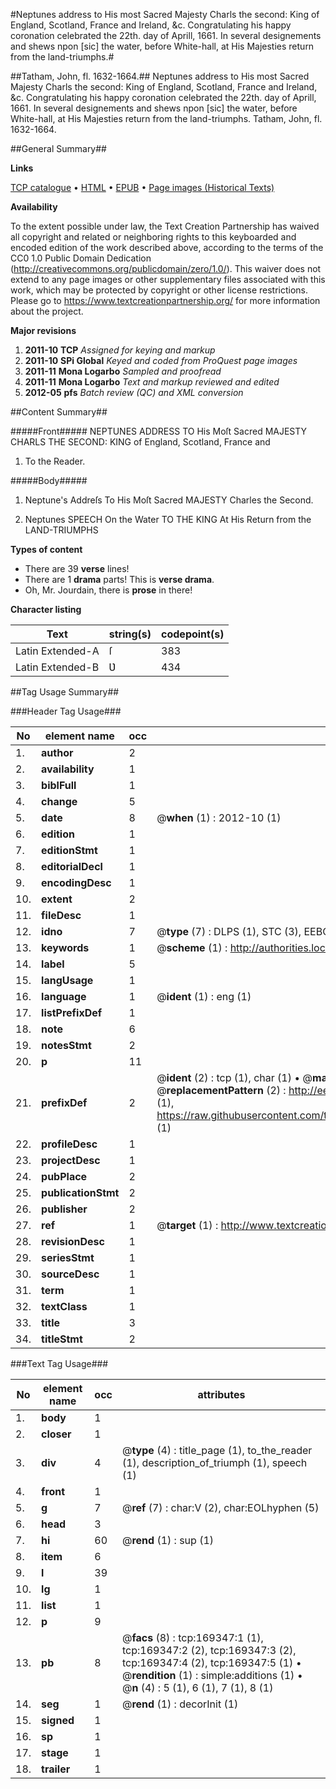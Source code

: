 #Neptunes address to His most Sacred Majesty Charls the second: King of England, Scotland, France and Ireland, &c. Congratulating his happy coronation celebrated the 22th. day of Aprill, 1661. In several designements and shews npon [sic] the water, before White-hall, at His Majesties return from the land-triumphs.#

##Tatham, John, fl. 1632-1664.##
Neptunes address to His most Sacred Majesty Charls the second: King of England, Scotland, France and Ireland, &c. Congratulating his happy coronation celebrated the 22th. day of Aprill, 1661. In several designements and shews npon [sic] the water, before White-hall, at His Majesties return from the land-triumphs.
Tatham, John, fl. 1632-1664.

##General Summary##

**Links**

[TCP catalogue](http://www.ota.ox.ac.uk/tcp/)  • 
[HTML](http://tei.it.ox.ac.uk/tcp/Texts-HTML/free/A94/A94866.html)  • 
[EPUB](http://tei.it.ox.ac.uk/tcp/Texts-EPUB/free/A94/A94866.epub) • 
[Page images (Historical Texts)](https://historicaltexts.jisc.ac.uk/eebo-99866904e)

**Availability**

To the extent possible under law, the Text Creation Partnership has waived all copyright and related or neighboring rights to this keyboarded and encoded edition of the work described above, according to the terms of the CC0 1.0 Public Domain Dedication (http://creativecommons.org/publicdomain/zero/1.0/). This waiver does not extend to any page images or other supplementary files associated with this work, which may be protected by copyright or other license restrictions. Please go to https://www.textcreationpartnership.org/ for more information about the project.

**Major revisions**

1. __2011-10__ __TCP__ *Assigned for keying and markup*
1. __2011-10__ __SPi Global__ *Keyed and coded from ProQuest page images*
1. __2011-11__ __Mona Logarbo__ *Sampled and proofread*
1. __2011-11__ __Mona Logarbo__ *Text and markup reviewed and edited*
1. __2012-05__ __pfs__ *Batch review (QC) and XML conversion*

##Content Summary##

#####Front#####
NEPTUNES ADDRESS TO His Moſt Sacred MAJESTY CHARLS THE SECOND: KING of England, Scotland, France and
1. To the Reader.

#####Body#####

1. Neptune's Addreſs To His Moſt Sacred MAJESTY Charles the Second.

1. Neptunes SPEECH On the Water TO THE KING At His Return from the LAND-TRIUMPHS

**Types of content**

  * There are 39 **verse** lines!
  * There are 1 **drama** parts! This is **verse drama**.
  * Oh, Mr. Jourdain, there is **prose** in there!

**Character listing**


|Text|string(s)|codepoint(s)|
|---|---|---|
|Latin Extended-A|ſ|383|
|Latin Extended-B|Ʋ|434|

##Tag Usage Summary##

###Header Tag Usage###

|No|element name|occ|attributes|
|---|---|---|---|
|1.|__author__|2||
|2.|__availability__|1||
|3.|__biblFull__|1||
|4.|__change__|5||
|5.|__date__|8| @__when__ (1) : 2012-10 (1)|
|6.|__edition__|1||
|7.|__editionStmt__|1||
|8.|__editorialDecl__|1||
|9.|__encodingDesc__|1||
|10.|__extent__|2||
|11.|__fileDesc__|1||
|12.|__idno__|7| @__type__ (7) : DLPS (1), STC (3), EEBO-CITATION (1), PROQUEST (1), VID (1)|
|13.|__keywords__|1| @__scheme__ (1) : http://authorities.loc.gov/ (1)|
|14.|__label__|5||
|15.|__langUsage__|1||
|16.|__language__|1| @__ident__ (1) : eng (1)|
|17.|__listPrefixDef__|1||
|18.|__note__|6||
|19.|__notesStmt__|2||
|20.|__p__|11||
|21.|__prefixDef__|2| @__ident__ (2) : tcp (1), char (1)  •  @__matchPattern__ (2) : ([0-9\-]+):([0-9IVX]+) (1), (.+) (1)  •  @__replacementPattern__ (2) : http://eebo.chadwyck.com/downloadtiff?vid=$1&page=$2 (1), https://raw.githubusercontent.com/textcreationpartnership/Texts/master/tcpchars.xml#$1 (1)|
|22.|__profileDesc__|1||
|23.|__projectDesc__|1||
|24.|__pubPlace__|2||
|25.|__publicationStmt__|2||
|26.|__publisher__|2||
|27.|__ref__|1| @__target__ (1) : http://www.textcreationpartnership.org/docs/. (1)|
|28.|__revisionDesc__|1||
|29.|__seriesStmt__|1||
|30.|__sourceDesc__|1||
|31.|__term__|1||
|32.|__textClass__|1||
|33.|__title__|3||
|34.|__titleStmt__|2||


###Text Tag Usage###

|No|element name|occ|attributes|
|---|---|---|---|
|1.|__body__|1||
|2.|__closer__|1||
|3.|__div__|4| @__type__ (4) : title_page (1), to_the_reader (1), description_of_triumph (1), speech (1)|
|4.|__front__|1||
|5.|__g__|7| @__ref__ (7) : char:V (2), char:EOLhyphen (5)|
|6.|__head__|3||
|7.|__hi__|60| @__rend__ (1) : sup (1)|
|8.|__item__|6||
|9.|__l__|39||
|10.|__lg__|1||
|11.|__list__|1||
|12.|__p__|9||
|13.|__pb__|8| @__facs__ (8) : tcp:169347:1 (1), tcp:169347:2 (2), tcp:169347:3 (2), tcp:169347:4 (2), tcp:169347:5 (1)  •  @__rendition__ (1) : simple:additions (1)  •  @__n__ (4) : 5 (1), 6 (1), 7 (1), 8 (1)|
|14.|__seg__|1| @__rend__ (1) : decorInit (1)|
|15.|__signed__|1||
|16.|__sp__|1||
|17.|__stage__|1||
|18.|__trailer__|1||
